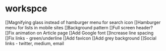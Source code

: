 # workspce
[]Magnifying glass instead of hamburger menu for search icon
[]Hamburger menu for lists in mobile sites
[]Background pattern
[]Full screen header?
[]Fix animation on Article page
[]Add Google font 
[]Increase line spacing
[]Fix links - green/underline
[]Add favicon
[]Add grey background
[]Social links - twitter, medium, email
